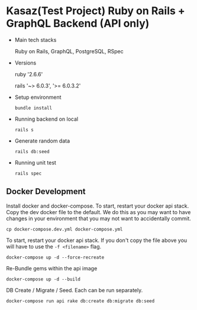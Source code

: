 # Kasaz(Test Project) Ruby on Rails + GraphQL Backend (API only)

* Main tech stacks

     Ruby on Rails, GraphQL, PostgreSQL, RSpec

* Versions

     ruby '2.6.6'

     rails '~> 6.0.3', '>= 6.0.3.2'

* Setup environment

     `bundle install`

* Running backend on local

     `rails s`

* Generate random data

     `rails db:seed`

* Running unit test

     `rails spec`

## Docker Development

Install docker and docker-compose. To start, restart your docker api stack.
Copy the dev docker file to the default. We do this as you may want to have changes
in your environment that you may not want to accidentally commit.

    cp docker-compose.dev.yml docker-compose.yml

To start, restart your docker api stack. If you don't copy the file above you will
have to use the ```-f <filename>``` flag.

    docker-compose up -d --force-recreate

Re-Bundle gems within the api image

    docker-compose up -d --build

DB Create / Migrate / Seed.  Each can be run separately.

    docker-compose run api rake db:create db:migrate db:seed
